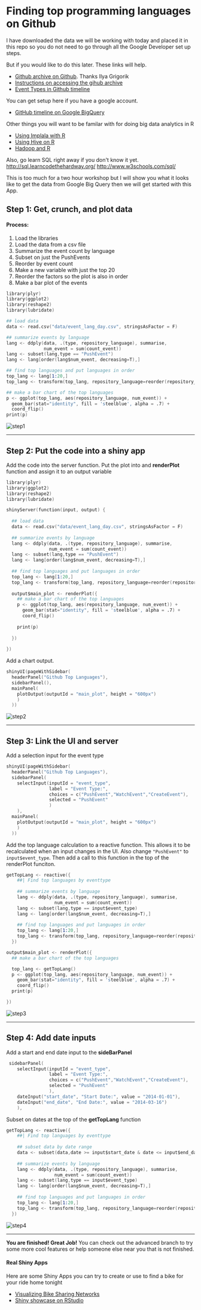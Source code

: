 # Finding top programming languages on Github

I have downloaded the data we will be working with today and placed it in this repo so you do not need to go through all the Google Developer set up steps. 

But if you would like to do this later. These links will help.
* [Github archive on Github](https://github.com/igrigorik/githubarchive.org/tree/master/bigquery). Thanks Ilya Grigorik
* [Instructions on accessing the gihub archive](http://www.githubarchive.org/)
* [Event Types in Github timeline](http://developer.github.com/v3/activity/events/types/)

You can get setup here if you have a google account. 
* [GitHub timeline on Google BigQuery](https://bigquery.cloud.google.com/table/githubarchive:github.timeline)

Other things you will want to be familar with for doing big data analytics in R
* [Using Implala with R](http://blog.cloudera.com/blog/2013/12/how-to-do-statistical-analysis-with-impala-and-r/)
* [Using Hive on R](http://cran.r-project.org/web/packages/hive/hive.pdf)
* [Hadoop and R](http://blog.revolutionanalytics.com/2012/03/r-and-hadoop-step-by-step-tutorials.html)

Also, go learn SQL right away if you don't know it yet.
http://sql.learncodethehardway.org/
http://www.w3schools.com/sql/

This is too much for a two hour workshop but I will show you what it looks like to get the data from Google Big Query then we will get started with this App. 

## Step 1: Get, crunch, and plot data
#### Process:
1. Load the libraries
1. Load the data from a csv file
1. Summarize the event count by language
1. Subset on just the PushEvents
1. Reorder by event count
1. Make a new variable with just the top 20
1. Reorder the factors so the plot is also in order
1. Make a bar plot of the events

```s
library(plyr)
library(ggplot2)
library(reshape2)
library(lubridate)

## load data
data <- read.csv("data/event_lang_day.csv", stringsAsFactor = F)

## summarize events by language
lang <- ddply(data, .(type, repository_language), summarise,
              num_event = sum(count_event))
lang <- subset(lang,type == "PushEvent")
lang <- lang[order(lang$num_event, decreasing=T),]

## find top languages and put languages in order 
top_lang <- lang[1:20,]
top_lang <- transform(top_lang, repository_language=reorder(repository_language, num_event)) 

## make a bar chart of the top languages
p <- ggplot(top_lang, aes(repository_language, num_event)) +
  geom_bar(stat="identity", fill = 'steelblue', alpha = .7) +
  coord_flip()
print(p)
```
![step1](www/step_1.png?raw=true)

----
## Step 2: Put the code into a shiny app

Add the code into the server function. Put the plot into and **renderPlot** function and assign it to an output variable
```s
library(plyr)
library(ggplot2)
library(reshape2)
library(lubridate)

shinyServer(function(input, output) {
  
  ## load data
  data <- read.csv("data/event_lang_day.csv", stringsAsFactor = F)
  
  ## summarize events by language
  lang <- ddply(data, .(type, repository_language), summarise,
                num_event = sum(count_event))
  lang <- subset(lang,type == "PushEvent")
  lang <- lang[order(lang$num_event, decreasing=T),]
  
  ## find top languages and put languages in order 
  top_lang <- lang[1:20,]
  top_lang <- transform(top_lang, repository_language=reorder(repository_language, num_event)) 
  
  output$main_plot <- renderPlot({
    ## make a bar chart of the top languages
    p <- ggplot(top_lang, aes(repository_language, num_event)) +
      geom_bar(stat="identity", fill = 'steelblue', alpha = .7) +
      coord_flip()
    
    print(p)
    
  })
  
})
```

Add a chart output. 
```s
shinyUI(pageWithSidebar(
  headerPanel("Github Top Languages"),
  sidebarPanel(),
  mainPanel(
    plotOutput(outputId = "main_plot", height = "600px")
    )
  ))
  ```    

![step2](www/step_2.png?raw=true)

----
## Step 3: Link the UI and server

Add a selection input for the event type
```s
shinyUI(pageWithSidebar(
  headerPanel("Github Top Languages"),
  sidebarPanel(
    selectInput(inputId = "event_type",
                label = "Event Type:",
                choices = c("PushEvent","WatchEvent","CreateEvent"),
                selected = "PushEvent"
                )
    ),
  mainPanel(
    plotOutput(outputId = "main_plot", height = "600px")
    )
  ))
```

Add the top language calculation to a reactive function. This allows it to be recalculated when an input changes in the UI. Also change `"PushEvent"` to `input$event_type`. Then add a call to this function in the top of the renderPlot funciton. 

```s
getTopLang <- reactive({
    ##| Find top languages by eventtype 
  
    ## summarize events by language
    lang <- ddply(data, .(type, repository_language), summarise,
                  num_event = sum(count_event))
    lang <- subset(lang,type == input$event_type)
    lang <- lang[order(lang$num_event, decreasing=T),]
    
    ## find top languages and put languages in order 
    top_lang <- lang[1:20,]
    top_lang <- transform(top_lang, repository_language=reorder(repository_language, num_event)) 
  })
```

```s
output$main_plot <- renderPlot({        
  ## make a bar chart of the top languages

  top_lang <- getTopLang()
  p <- ggplot(top_lang, aes(repository_language, num_event)) +
    geom_bar(stat="identity", fill = 'steelblue', alpha = .7) +
    coord_flip()
  print(p)

})
```
![step3](www/step_3.png?raw=true)

----
## Step 4: Add date inputs

Add a start and end date input to the **sideBarPanel**
```s
 sidebarPanel(
    selectInput(inputId = "event_type",
                label = "Event Type:",
                choices = c("PushEvent","WatchEvent","CreateEvent"),
                selected = "PushEvent"
                ),
    dateInput("start_date", "Start Date:", value = "2014-01-01"),
    dateInput("end_date", "End Date:", value = "2014-03-16")
    ),
```
Subset on dates at the top of the **getTopLang** function
```s
getTopLang <- reactive({
    ##| Find top languages by eventtype 
  
    ## subset data by date range 
    data <- subset(data,date >= input$start_date & date <= input$end_date)
    
    ## summarize events by language
    lang <- ddply(data, .(type, repository_language), summarise,
                  num_event = sum(count_event))
    lang <- subset(lang,type == input$event_type)
    lang <- lang[order(lang$num_event, decreasing=T),]
    
    ## find top languages and put languages in order 
    top_lang <- lang[1:20,]
    top_lang <- transform(top_lang, repository_language=reorder(repository_language, num_event)) 
  })
```

![step4](www/step_4.png?raw=true)

----

**You are finished! Great Job!** You can check out the advanced branch to try some more cool features or help someone else near you that is not finished. 

#### Real Shiny Apps
Here are some Shiny Apps you can try to create or use to find a bike for your ride home tonight
* [Visualizing Bike Sharing Networks](http://ramnathv.github.io/bikeshare/)
* [Shiny showcase on RStudio](http://www.rstudio.com/shiny/showcase/)


